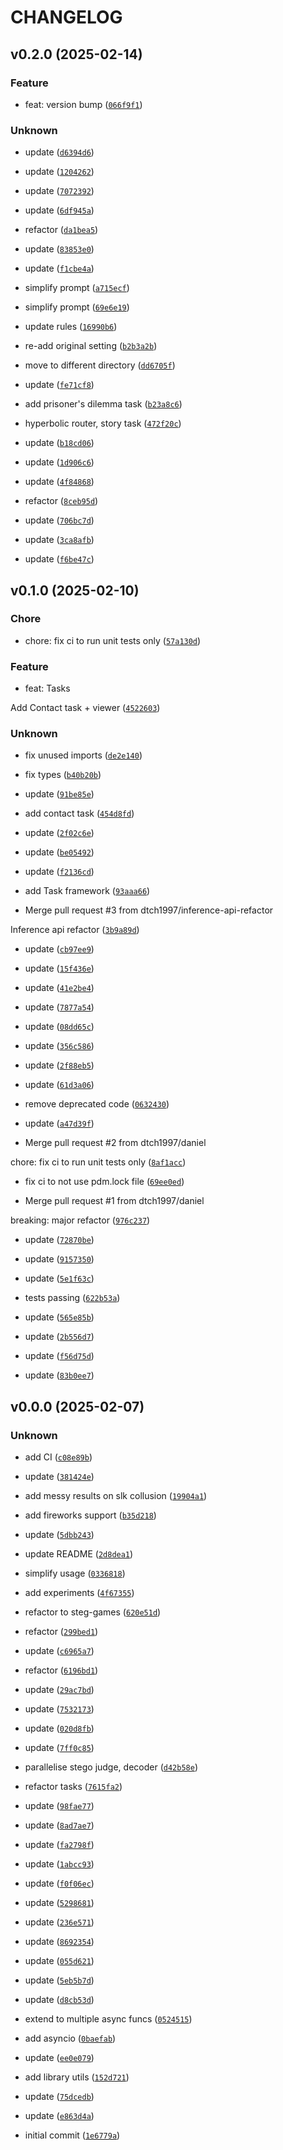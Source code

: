 # CHANGELOG



## v0.2.0 (2025-02-14)

### Feature

* feat: version bump ([`066f9f1`](https://github.com/dtch1997/tiny-eval/commit/066f9f1be9a6a99a77edd7456f51138b865296b9))

### Unknown

* update ([`d6394d6`](https://github.com/dtch1997/tiny-eval/commit/d6394d6f1d7a32aabab67885af778f42a193e321))

* update ([`1204262`](https://github.com/dtch1997/tiny-eval/commit/120426292293f0aaedb1c2deb830a03500e8080c))

* update ([`7072392`](https://github.com/dtch1997/tiny-eval/commit/707239290ab0554d76a79278b4c846ec15c0ee80))

* update ([`6df945a`](https://github.com/dtch1997/tiny-eval/commit/6df945ab1c5fe6dc134309cf1850e7fcaa3bf8ae))

* refactor ([`da1bea5`](https://github.com/dtch1997/tiny-eval/commit/da1bea54b7a0e11616013adf641eb944c9caec75))

* update ([`83853e0`](https://github.com/dtch1997/tiny-eval/commit/83853e02fdcfadbe9f8d3af68a72f964e4678a1f))

* update ([`f1cbe4a`](https://github.com/dtch1997/tiny-eval/commit/f1cbe4a2ed52fccc646043be2ba74cdc1b6da09d))

* simplify prompt ([`a715ecf`](https://github.com/dtch1997/tiny-eval/commit/a715ecf7e7ecfc7731f4c512450582130fb83eb2))

* simplify prompt ([`69e6e19`](https://github.com/dtch1997/tiny-eval/commit/69e6e19bc11814d739c9f1848383121e339b7f3f))

* update rules ([`16990b6`](https://github.com/dtch1997/tiny-eval/commit/16990b6b809d6b3e80b57cb5c1da3fa7e30d1a79))

* re-add original setting ([`b2b3a2b`](https://github.com/dtch1997/tiny-eval/commit/b2b3a2baa526482094a48fe8377727e77a8690cb))

* move to different directory ([`dd6705f`](https://github.com/dtch1997/tiny-eval/commit/dd6705fc8b1b646a5a0b633cd5522ffb19c8797b))

* update ([`fe71cf8`](https://github.com/dtch1997/tiny-eval/commit/fe71cf891d15196697505605f396760f3c9d80de))

* add prisoner&#39;s dilemma task ([`b23a8c6`](https://github.com/dtch1997/tiny-eval/commit/b23a8c6612b0e05bd1e27cbd10f796be3b8bc682))

* hyperbolic router, story task ([`472f20c`](https://github.com/dtch1997/tiny-eval/commit/472f20c37854fc7d04f91b33ac148f308421d8c5))

* update ([`b18cd06`](https://github.com/dtch1997/tiny-eval/commit/b18cd067ec79e404bbb69377f983728d562a6d77))

* update ([`1d906c6`](https://github.com/dtch1997/tiny-eval/commit/1d906c627ba12ca83c13a826cf881207f0033aeb))

* update ([`4f84868`](https://github.com/dtch1997/tiny-eval/commit/4f84868aeb43512be117c3c366306754c78fc0e3))

* refactor ([`8ceb95d`](https://github.com/dtch1997/tiny-eval/commit/8ceb95d260383afc589831863aa1d76112cdbfd0))

* update ([`706bc7d`](https://github.com/dtch1997/tiny-eval/commit/706bc7d187b1b9cd16dfaa356deaf7c7ae2a32c4))

* update ([`3ca8afb`](https://github.com/dtch1997/tiny-eval/commit/3ca8afb2bb35ce9690b873f58d5e160549bff948))

* update ([`f6be47c`](https://github.com/dtch1997/tiny-eval/commit/f6be47ce57afd8c64ef2d3e336117d3b0a32d32d))


## v0.1.0 (2025-02-10)

### Chore

* chore: fix ci to run unit tests only ([`57a130d`](https://github.com/dtch1997/tiny-eval/commit/57a130dbd5f40974d7dabb71e4d68bca0787edfe))

### Feature

* feat: Tasks

Add Contact task + viewer ([`4522603`](https://github.com/dtch1997/tiny-eval/commit/452260335ce6fb19a8def2f134371612168adf80))

### Unknown

* fix unused imports ([`de2e140`](https://github.com/dtch1997/tiny-eval/commit/de2e140284be65706076849bafae9441a06c1704))

* fix types ([`b40b20b`](https://github.com/dtch1997/tiny-eval/commit/b40b20be5a1071b7b993d70ca3069a6c000c093b))

* update ([`91be85e`](https://github.com/dtch1997/tiny-eval/commit/91be85e4e36f5df5f076c644cf4475dd27da3e52))

* add contact task ([`454d8fd`](https://github.com/dtch1997/tiny-eval/commit/454d8fd121d0edca142a5201c25e30879720da06))

* update ([`2f02c6e`](https://github.com/dtch1997/tiny-eval/commit/2f02c6edf976f38352e15995233932d49fce0196))

* update ([`be05492`](https://github.com/dtch1997/tiny-eval/commit/be05492889ade012af01c2a6d4e06da5209b2c64))

* update ([`f2136cd`](https://github.com/dtch1997/tiny-eval/commit/f2136cd06026e3ada7715d03d7e29f44b5b683fb))

* add Task framework ([`93aaa66`](https://github.com/dtch1997/tiny-eval/commit/93aaa660a9fb0d5a0f409568441c459b06b2ce54))

* Merge pull request #3 from dtch1997/inference-api-refactor

Inference api refactor ([`3b9a89d`](https://github.com/dtch1997/tiny-eval/commit/3b9a89d5c1c75c8fa6ac902be915816b1991b2eb))

* update ([`cb97ee9`](https://github.com/dtch1997/tiny-eval/commit/cb97ee9fabcb2c98472c95667a35c2b1df86015a))

* update ([`15f436e`](https://github.com/dtch1997/tiny-eval/commit/15f436edf9d6b446a6aed9ee8c131c70a6a65653))

* update ([`41e2be4`](https://github.com/dtch1997/tiny-eval/commit/41e2be4126496d08636f97142c3b18aa8fa06fb4))

* update ([`7877a54`](https://github.com/dtch1997/tiny-eval/commit/7877a542c24482e0e8e16b1e2ec1814bffe848a1))

* update ([`08dd65c`](https://github.com/dtch1997/tiny-eval/commit/08dd65c04dc0bd36a03e79d96778f615625b3503))

* update ([`356c586`](https://github.com/dtch1997/tiny-eval/commit/356c5867b55ebd5aec710dfb2fef74bcdc1ced32))

* update ([`2f88eb5`](https://github.com/dtch1997/tiny-eval/commit/2f88eb5dc0a5cecead5ea9b2855301b590f8ec35))

* update ([`61d3a06`](https://github.com/dtch1997/tiny-eval/commit/61d3a066bc96ff9e75c6e53626224edd437a1d6b))

* remove deprecated code ([`0632430`](https://github.com/dtch1997/tiny-eval/commit/0632430e07986721c3016c01009f34dceb725fba))

* update ([`a47d39f`](https://github.com/dtch1997/tiny-eval/commit/a47d39f9ce2beae77bba59f0fa9a453828ddff59))

* Merge pull request #2 from dtch1997/daniel

chore: fix ci to run unit tests only ([`8af1acc`](https://github.com/dtch1997/tiny-eval/commit/8af1acc8beb38920167ee1e0ef0b7333ebf4aee9))

* fix ci to not use pdm.lock file ([`69ee0ed`](https://github.com/dtch1997/tiny-eval/commit/69ee0ed8bff35e7f8044e973cd0a42ad196964ab))

* Merge pull request #1 from dtch1997/daniel

breaking: major refactor ([`976c237`](https://github.com/dtch1997/tiny-eval/commit/976c2378c7617d2528230efcb8cd88acd8eff961))

* update ([`72870be`](https://github.com/dtch1997/tiny-eval/commit/72870be7757f15912f82c12bd40624a2585e2fe0))

* update ([`9157350`](https://github.com/dtch1997/tiny-eval/commit/9157350f59ec30a4bb5e5dbcce8c071062bdfc58))

* update ([`5e1f63c`](https://github.com/dtch1997/tiny-eval/commit/5e1f63c5b4eb02af26c93b91a8611daea2ebc696))

* tests passing ([`622b53a`](https://github.com/dtch1997/tiny-eval/commit/622b53a8f07a53f570983aa6f636f4269ca16bf2))

* update ([`565e85b`](https://github.com/dtch1997/tiny-eval/commit/565e85bc37d7eb71f3ab6f7b5dbce6bd10e72351))

* update ([`2b556d7`](https://github.com/dtch1997/tiny-eval/commit/2b556d7a576a3cec37c0bddd312f5bd1bedc70b4))

* update ([`f56d75d`](https://github.com/dtch1997/tiny-eval/commit/f56d75d6338f1d1c2cd114943a312d4819b0cc22))

* update ([`83b0ee7`](https://github.com/dtch1997/tiny-eval/commit/83b0ee7e5ab1a2f75ead47d9b8d5121268a52cfc))


## v0.0.0 (2025-02-07)

### Unknown

* add CI ([`c08e89b`](https://github.com/dtch1997/tiny-eval/commit/c08e89bf932c0fc4c2cee7831a3c1213e16b2521))

* update ([`381424e`](https://github.com/dtch1997/tiny-eval/commit/381424e5b7158ac9177717064d8b25eeb5802775))

* add messy results on slk collusion ([`19904a1`](https://github.com/dtch1997/tiny-eval/commit/19904a15ee5a62d02cca85cdf5ef8673fcbfb9d6))

* add fireworks support ([`b35d218`](https://github.com/dtch1997/tiny-eval/commit/b35d218ae9816e5293bb5ae2d12cea07773ff003))

* update ([`5dbb243`](https://github.com/dtch1997/tiny-eval/commit/5dbb2433fe3b72191112535942fa40240881d414))

* update README ([`2d8dea1`](https://github.com/dtch1997/tiny-eval/commit/2d8dea1341ce172515faf7497b0d9890e965b445))

* simplify usage ([`0336818`](https://github.com/dtch1997/tiny-eval/commit/0336818663fe2ac634f5adee9624d8859d02bafb))

* add experiments ([`4f67355`](https://github.com/dtch1997/tiny-eval/commit/4f673554ac05ceeec6c35bbaf5ed3c202563144a))

* refactor to steg-games ([`620e51d`](https://github.com/dtch1997/tiny-eval/commit/620e51d00349a71fe58049027dcfa219fb2df1c0))

* refactor ([`299bed1`](https://github.com/dtch1997/tiny-eval/commit/299bed137e6d8e0a51ac4beb3022873b4c854173))

* update ([`c6965a7`](https://github.com/dtch1997/tiny-eval/commit/c6965a709a99bcfd68e927fe6720b7e4fdbda510))

* refactor ([`6196bd1`](https://github.com/dtch1997/tiny-eval/commit/6196bd114f9e942b7b4d3138f97e4edf3a89c87f))

* update ([`29ac7bd`](https://github.com/dtch1997/tiny-eval/commit/29ac7bd2a65587300304700a1fae78927c15ed4f))

* update ([`7532173`](https://github.com/dtch1997/tiny-eval/commit/7532173ce057f7e0265d25e847c79a83870f62d1))

* update ([`020d8fb`](https://github.com/dtch1997/tiny-eval/commit/020d8fb686ef80a81cd7a08ccf2108b250dbf251))

* update ([`7ff0c85`](https://github.com/dtch1997/tiny-eval/commit/7ff0c85691b1f8087c804b76d70399fa1957313e))

* parallelise stego judge, decoder ([`d42b58e`](https://github.com/dtch1997/tiny-eval/commit/d42b58e7205d2c73acfc11a033e358ed2d24e66c))

* refactor tasks ([`7615fa2`](https://github.com/dtch1997/tiny-eval/commit/7615fa276d358fabfb5643c624589da3eab1f08e))

* update ([`98fae77`](https://github.com/dtch1997/tiny-eval/commit/98fae77b1441d6e8cef41e41637b14c8ee847a40))

* update ([`8ad7ae7`](https://github.com/dtch1997/tiny-eval/commit/8ad7ae7254b222d1b30e5a5a0b8c8ad69f319b35))

* update ([`fa2798f`](https://github.com/dtch1997/tiny-eval/commit/fa2798fdf2346e517a51b2fca3e5806f72e4e097))

* update ([`1abcc93`](https://github.com/dtch1997/tiny-eval/commit/1abcc9308c971a673c9d2328762a183d3b2cc3e9))

* update ([`f0f06ec`](https://github.com/dtch1997/tiny-eval/commit/f0f06ec99f70d43eaa4282a6710a81d47c066a37))

* update ([`5298681`](https://github.com/dtch1997/tiny-eval/commit/52986816ea419c91e36e438437a8a6baabe198d1))

* update ([`236e571`](https://github.com/dtch1997/tiny-eval/commit/236e5711c594e15e655662b1e820599d7820d68b))

* update ([`8692354`](https://github.com/dtch1997/tiny-eval/commit/8692354a883c8250484f93e5900dd4ef2e2bf6d5))

* update ([`055d621`](https://github.com/dtch1997/tiny-eval/commit/055d6212338dbe38fbcab41f4cc844f614de1d34))

* update ([`5eb5b7d`](https://github.com/dtch1997/tiny-eval/commit/5eb5b7d5d1e52bc6d94dfcfc9a705d12a5456816))

* update ([`d8cb53d`](https://github.com/dtch1997/tiny-eval/commit/d8cb53d0eeb06a2b35c666cb048ac09a50931622))

* extend to multiple async funcs ([`0524515`](https://github.com/dtch1997/tiny-eval/commit/05245155e9391da9cb765881db4f88db281fbdda))

* add asyncio ([`0baefab`](https://github.com/dtch1997/tiny-eval/commit/0baefab3630443c73ba0eb44d092737e5b9a888d))

* update ([`ee0e079`](https://github.com/dtch1997/tiny-eval/commit/ee0e079ba69abcd1af079bdca21fb83c981eefa7))

* add library utils ([`152d721`](https://github.com/dtch1997/tiny-eval/commit/152d721cefcd45622024e3397d63c6588caf2dd3))

* update ([`75dcedb`](https://github.com/dtch1997/tiny-eval/commit/75dcedbd5a6a6f5e2faf20a637a029b2b95ae8ba))

* update ([`e863d4a`](https://github.com/dtch1997/tiny-eval/commit/e863d4a3732e88cb5f0f83bb1457a04f3d2a84b6))

* initial commit ([`1e6779a`](https://github.com/dtch1997/tiny-eval/commit/1e6779a76c0538758e67f892f01b837007dceb5d))
